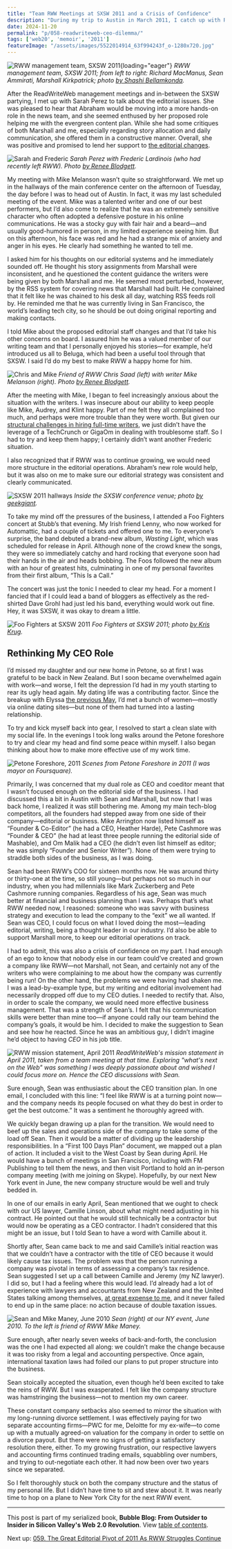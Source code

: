 ```yaml
---
title: "Team RWW Meetings at SXSW 2011 and a Crisis of Confidence"
description: "During my trip to Austin in March 2011, I catch up with ReadWriteWeb writers Sarah Perez and Mike Melanson. Then when I get back home, I start thinking about big changes to our company."
date: 2024-11-20
permalink: "p/058-readwriteweb-ceo-dilemma/"
tags: ['web20', 'memoir', '2011']
featureImage: "/assets/images/5522014914_63f994243f_o-1280x720.jpg"
---
```


![RWW management team, SXSW 2011](/assets/images/rww-mgmt-team-march2011b.jpg){loading="eager"}
*RWW management team, SXSW 2011; from left to right: Richard MacManus, Sean Ammirati, Marshall Kirkpatrick; photo [by Shashi Bellamkonda](https://www.flickr.com/photos/drbeachvacation/5522014914/).*

After the ReadWriteWeb management meetings and in-between the SXSW partying, I met up with Sarah Perez to talk about the editorial issues. She was pleased to hear that Abraham would be moving into a more hands-on role in the news team, and she seemed enthused by her proposed role helping me with the evergreen content plan. While she had some critiques of both Marshall and me, especially regarding story allocation and daily communication, she offered them in a constructive manner. Overall, she was positive and promised to lend her support to [the editorial changes](/p/057-sxsw-2011/).

![Sarah and Frederic](/assets/images/6a00d83451c79e69e2014e86d73ad0970d-500wi.jpg)
*Sarah Perez with Frederic Lardinois (who had recently left RWW). Photo [by Renee Blodgett](https://weblogtheworld.com/countries/northern-america/sxsw-interactive-2011-photo-picks).*

My meeting with Mike Melanson wasn’t quite so straightforward. We met up in the hallways of the main conference center on the afternoon of Tuesday, the day before I was to head out of Austin. In fact, it was my last scheduled meeting of the event. Mike was a talented writer and one of our best performers, but I’d also come to realize that he was an extremely sensitive character who often adopted a defensive posture in his online communications. He was a stocky guy with fair hair and a beard—and usually good-humored in person, in my limited experience seeing him. But on this afternoon, his face was red and he had a strange mix of anxiety and anger in his eyes. He clearly had something he wanted to tell me.

I asked him for his thoughts on our editorial systems and he immediately sounded off. He thought his story assignments from Marshall were inconsistent, and he questioned the content guidance the writers were being given by both Marshall and me. He seemed most perturbed, however, by the RSS system for covering news that Marshall had built. He complained that it felt like he was chained to his desk all day, watching RSS feeds roll by. He reminded me that he was currently living in San Francisco, the world’s leading tech city, so he should be out doing original reporting and making contacts.

I told Mike about the proposed editorial staff changes and that I’d take his other concerns on board. I assured him he was a valued member of our writing team and that I personally enjoyed his stories—for example, he’d introduced us all to Beluga, which had been a useful tool through that SXSW. I said I’d do my best to make RWW a happy home for him.

![Chris and Mike](/assets/images/6a00d83451c79e69e20147e3570d1e970b-500wi.jpg)
*Friend of RWW Chris Saad (left) with writer Mike Melanson (right). Photo [by Renee Blodgett](https://weblogtheworld.com/countries/northern-america/sxsw-interactive-2011-photo-picks).*

After the meeting with Mike, I began to feel increasingly anxious about the situation with the writers. I was insecure about our ability to keep people like Mike, Audrey, and Klint happy. Part of me felt they all complained too much, and perhaps were more trouble than they were worth. But given our [structural challenges in hiring full-time writers](/p/055-rww-expansion-2010/), we just didn’t have the leverage of a TechCrunch or GigaOm in dealing with troublesome staff. So I had to try and keep them happy; I certainly didn’t want another Frederic situation.

I also recognized that if RWW was to continue growing, we would need more structure in the editorial operations. Abraham’s new role would help, but it was also on me to make sure our editorial strategy was consistent and clearly communicated.

![SXSW 2011 hallways](/assets/images/sxsw-2011-inside.jpg)
*Inside the SXSW conference venue; photo [by geekgiant](https://www.flickr.com/photos/geekgiant/5570113051/).*

To take my mind off the pressures of the business, I attended a Foo Fighters concert at Stubb’s that evening. My Irish friend Lenny, who now worked for Automattic, had a couple of tickets and offered one to me. To everyone’s surprise, the band debuted a brand-new album, *Wasting Light*, which was scheduled for release in April. Although none of the crowd knew the songs, they were so immediately catchy and hard rocking that everyone soon had their hands in the air and heads bobbing. The Foos followed the new album with an hour of greatest hits, culminating in one of my personal favorites from their first album, “This Is a Call.” 

The concert was just the tonic I needed to clear my head. For a moment I fancied that if I could lead a band of bloggers as effectively as the red-shirted Dave Grohl had just led his band, everything would work out fine. Hey, it was SXSW, it was okay to dream a little.

![Foo Fighters at SXSW 2011](/assets/images/foo-fighters-march2011.jpg)
*Foo Fighters at SXSW 2011; photo [by Kris Krug](https://www.flickr.com/photos/kk/5533558960/).*

## Rethinking My CEO Role

I’d missed my daughter and our new home in Petone, so at first I was grateful to be back in New Zealand. But I soon became overwhelmed again with work—and worse, I felt the depression I’d had in my youth starting to rear its ugly head again. My dating life was a contributing factor. Since the breakup with Elyssa [the previous May](/p/050-meeting-new-york-times-2010/), I’d met a bunch of women—mostly via online dating sites—but none of them had turned into a lasting relationship.

To try and kick myself back into gear, I resolved to start a clean slate with my social life. In the evenings I took long walks around the Petone foreshore to try and clear my head and find some peace within myself. I also began thinking about how to make more effective use of my work time.

![Petone Foreshore, 2011](/assets/images/petone-foreshore-2011.jpg)
*Scenes from Petone Foreshore in 2011 (I was mayor on Foursquare).*

Primarily, I was concerned that my dual role as CEO and coeditor meant that I wasn’t focused enough on the editorial side of the business. I had discussed this a bit in Austin with Sean and Marshall, but now that I was back home, I realized it was still bothering me. Among my main tech-blog competitors, all the founders had stepped away from one side of their company—editorial or business. Mike Arrington now listed himself as “Founder & Co-Editor” (he had a CEO, Heather Harde), Pete Cashmore was “Founder & CEO” (he had at least three people running the editorial side of Mashable), and Om Malik had a CEO (he didn’t even list himself as editor; he was simply “Founder and Senior Writer”). None of them were trying to straddle both sides of the business, as I was doing.

Sean had been RWW’s COO for sixteen months now. He was around thirty or thirty-one at the time, so still young—but perhaps not so much in our industry, when you had millennials like Mark Zuckerberg and Pete Cashmore running companies. Regardless of his age, Sean was much better at financial and business planning than I was. Perhaps that’s what RWW needed now, I reasoned: someone who was savvy with business strategy and execution to lead the company to the “exit” we all wanted. If Sean was CEO, I could focus on what I loved doing the most—leading editorial, writing, being a thought leader in our industry. I’d also be able to support Marshall more, to keep our editorial operations on track.

I had to admit, this was also a crisis of confidence on my part. I had enough of an ego to know that nobody else in our team could’ve created and grown a company like RWW—not Marshall, not Sean, and certainly not any of the writers who were complaining to me about how the company was currently being run! On the other hand, the problems we were having had shaken me. I was a lead-by-example type, but my writing and editorial involvement had necessarily dropped off due to my CEO duties. I needed to rectify that. Also, in order to scale the company, we would need more effective business management. That was a strength of Sean’s. I felt that his communication skills were better than mine too—if anyone could rally our team behind the company’s goals, it would be him. I decided to make the suggestion to Sean and see how he reacted. Since he was an ambitious guy, I didn’t imagine he’d object to having *CEO* in his job title. 

![RWW mission statement, April 2011](/assets/images/rww-mission-statement-april2011.jpg)
*ReadWriteWeb's mission statement in April 2011, taken from a team meeting at that time. Exploring "what's next on the Web" was something I was deeply passionate about and wished I could focus more on. Hence the CEO discussions with Sean.*

Sure enough, Sean was enthusiastic about the CEO transition plan. In one email, I concluded with this line: “I feel like RWW is at a turning point now—and the company needs its people focused on what they do best in order to get the best outcome.” It was a sentiment he thoroughly agreed with.

We quickly began drawing up a plan for the transition. We would need to beef up the sales and operations side of the company to take some of the load off Sean. Then it would be a matter of dividing up the leadership responsibilities. In a “First 100 Days Plan” document, we mapped out a plan of action. It included a visit to the West Coast by Sean during April. He would have a bunch of meetings in San Francisco, including with FM Publishing to tell them the news, and then visit Portland to hold an in-person company meeting (with me joining on Skype). Hopefully, by our next New York event in June, the new company structure would be well and truly bedded in.

In one of our emails in early April, Sean mentioned that we ought to check with our US lawyer, Camille Linson, about what might need adjusting in his contract. He pointed out that he would still technically be a contractor but would now be operating as a CEO contractor. I hadn’t considered that this might be an issue, but I told Sean to have a word with Camille about it.

Shortly after, Sean came back to me and said Camille’s initial reaction was that we couldn’t have a contractor with the title of CEO because it would likely cause tax issues. The problem was that the person running a company was pivotal in terms of assessing a company’s tax residence. Sean suggested I set up a call between Camille and Jeremy (my NZ lawyer). I did so, but I had a feeling where this would lead. I’d already had a lot of experience with lawyers and accountants from New Zealand and the United States talking among themselves, [at great expense to me](/p/035-indie-media-business-20/), and it never failed to end up in the same place: no action because of double taxation issues.

![Sean and Mike Maney, June 2010](/assets/images/sean-june2010.jpg)
*Sean (right) at our NY event, June 2010. To the left is friend of RWW Mike Maney.*

Sure enough, after nearly seven weeks of back-and-forth, the conclusion was the one I had expected all along: we couldn’t make the change because it was too risky from a legal and accounting perspective. Once again, international taxation laws had foiled our plans to put proper structure into the business.

Sean stoically accepted the situation, even though he’d been excited to take the reins of RWW. But I was exasperated. I felt like the company structure was hamstringing the business—not to mention my own career.

These constant company setbacks also seemed to mirror the situation with my long-running divorce settlement. I was effectively paying for two separate accounting firms—PWC for me, Deloitte for my ex-wife—to come up with a mutually agreed-on valuation for the company in order to settle on a divorce payout. But there were no signs of getting a satisfactory resolution there, either. To my growing frustration, our respective lawyers and accounting firms continued trading emails, squabbling over numbers, and trying to out-negotiate each other. It had now been over two years since we separated.

So I felt thoroughly stuck on both the company structure and the status of my personal life. But I didn’t have time to sit and stew about it. It was nearly time to hop on a plane to New York City for the next RWW event.

* * *

This post is part of my serialized book, **Bubble Blog: From Outsider to Insider in Silicon Valley's Web 2.0 Revolution**. View [table of contents](/p/roadmap-bubbleblog/).

Next up: [059. The Great Editorial Pivot of 2011 As RWW Struggles Continue](/p/059-editorial-pivot/)